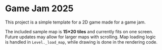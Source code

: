 # Game Jam 2025

This project is a simple template for a 2D game made for a game jam.

The included sample map is **15×20 tiles** and currently fits on one screen.
Future updates may allow for larger maps with scrolling. Map loading logic is
handled in `Level._load_map`, while drawing is done in the rendering code.

